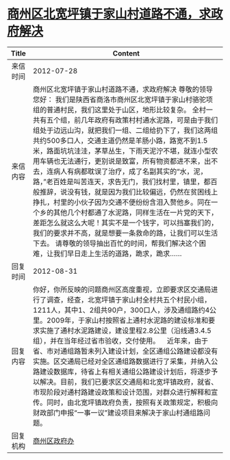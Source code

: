# <a href="http://www.shangluo.gov.cn/zmhd/ldxxxx.jsp?urltype=leadermail.LeaderMailContentUrl&wbtreeid=1112&leadermailid=1321">商州区北宽坪镇于家山村道路不通，求政府解决</a>
|Title|Content|
|:---:|---|
|来信时间|2012-07-28|
|来信内容|商州区北宽坪镇于家山村道路不通，求政府解决 尊敬的领导您好： 我们是陕西省商洛市商州区北宽坪镇于家山村骆驼项组的普通村民，我们这里处于山区，地形比较复杂。 全村一共有五个组，前几年政府有政策村村通水泥路，可是由于我们组处于边远山沟，就把我们一组、二组给扔下了，我们这两组共约500多口人，交通主道仍然是羊肠小路，路宽不到1.5米，路面坑坑洼洼，茅草丛生，下雨天泥泞不堪，就连小型农用车辆也无法通行，更别说是致富，所有物资都进不来，出不去，连病人有病都耽误了治疗，成了名副其实的“水，泥，路，”老百姓是叫苦连天，求告无门，我们找村里，镇里，都百般推辞，说没有钱，就是因为我们比较偏远，仍然在贫困线上挣扎，村里的小伙子因为交通不便纷纷含泪入赘他乡。同在一个乡的其他几个村都通了水泥路，同样生活在一片党的天下，差距怎么就这么大呢！其实不是一个钱字，可以挡塞我们的，我们的要求并不高，就是想要一条救命的路，让我们可以生活下去。 请尊敬的领导抽出百忙的时间，帮我们解决这个困难，让我们早日走上生活的道路，跪求，跪求……|
|回复时间|2012-08-31|
|回复内容|你好，你所反映的问题商州区高度重视，立即要求区交通局进行了调查，经查，北宽坪镇于家山村全村共五个村民小组，1211人，其中1、2组共90户，300口人，涉及通组路约4公里。2009年，于家山村按照省上通村水泥路的建设标准和要求实施了通村水泥路建设，建设里程2.8公里（沿线通3.4.5组），并在当年经过省市验收，交付使用。    近年来，由于省、市对通组路暂未列入建设计划，全区通组公路建设都没有实施。区交通局已经对全区通组路数据进行了采集，并纳入公路建设数据库，待省上有相关通组公路建设计划后，将逐步予以解决。目前，我们已要求区交通局和北宽坪镇政府，就省、市现阶段对通村路建设政策和设计范围，对群众进行解释和宣传。同时，由北宽坪镇政府负责，按照有关政策规定，积极向财政部门申报“一事一议”建设项目来解决于家山村通组路问题。|
|回复机构|<a href="../../categories/agencies/商州区政府办.md">商州区政府办</a>|
